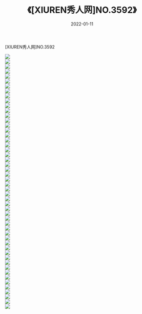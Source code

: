 ﻿---
layout: post
title:  《[XIUREN秀人网]NO.3592》
date:   2022-01-11
img: http://pic.660000.xyz/1:/秀人网/秀人网第04部分/[XIUREN秀人网]NO.3592/000.jpg
categories: [美女, 清纯, 唯美]
---

[XIUREN秀人网]NO.3592

 ![](http://pic.660000.xyz/1:/秀人网/秀人网第04部分/[XIUREN秀人网]NO.3592/001.jpg) <br>![](http://pic.660000.xyz/1:/秀人网/秀人网第04部分/[XIUREN秀人网]NO.3592/002.jpg) <br>![](http://pic.660000.xyz/1:/秀人网/秀人网第04部分/[XIUREN秀人网]NO.3592/003.jpg) <br>![](http://pic.660000.xyz/1:/秀人网/秀人网第04部分/[XIUREN秀人网]NO.3592/004.jpg) <br>![](http://pic.660000.xyz/1:/秀人网/秀人网第04部分/[XIUREN秀人网]NO.3592/005.jpg) <br>![](http://pic.660000.xyz/1:/秀人网/秀人网第04部分/[XIUREN秀人网]NO.3592/006.jpg) <br>![](http://pic.660000.xyz/1:/秀人网/秀人网第04部分/[XIUREN秀人网]NO.3592/007.jpg) <br>![](http://pic.660000.xyz/1:/秀人网/秀人网第04部分/[XIUREN秀人网]NO.3592/008.jpg) <br>![](http://pic.660000.xyz/1:/秀人网/秀人网第04部分/[XIUREN秀人网]NO.3592/009.jpg) <br>![](http://pic.660000.xyz/1:/秀人网/秀人网第04部分/[XIUREN秀人网]NO.3592/010.jpg) <br>![](http://pic.660000.xyz/1:/秀人网/秀人网第04部分/[XIUREN秀人网]NO.3592/011.jpg) <br>![](http://pic.660000.xyz/1:/秀人网/秀人网第04部分/[XIUREN秀人网]NO.3592/012.jpg) <br>![](http://pic.660000.xyz/1:/秀人网/秀人网第04部分/[XIUREN秀人网]NO.3592/013.jpg) <br>![](http://pic.660000.xyz/1:/秀人网/秀人网第04部分/[XIUREN秀人网]NO.3592/014.jpg) <br>![](http://pic.660000.xyz/1:/秀人网/秀人网第04部分/[XIUREN秀人网]NO.3592/015.jpg) <br>![](http://pic.660000.xyz/1:/秀人网/秀人网第04部分/[XIUREN秀人网]NO.3592/016.jpg) <br>![](http://pic.660000.xyz/1:/秀人网/秀人网第04部分/[XIUREN秀人网]NO.3592/017.jpg) <br>![](http://pic.660000.xyz/1:/秀人网/秀人网第04部分/[XIUREN秀人网]NO.3592/018.jpg) <br>![](http://pic.660000.xyz/1:/秀人网/秀人网第04部分/[XIUREN秀人网]NO.3592/019.jpg) <br>![](http://pic.660000.xyz/1:/秀人网/秀人网第04部分/[XIUREN秀人网]NO.3592/020.jpg) <br>![](http://pic.660000.xyz/1:/秀人网/秀人网第04部分/[XIUREN秀人网]NO.3592/021.jpg) <br>![](http://pic.660000.xyz/1:/秀人网/秀人网第04部分/[XIUREN秀人网]NO.3592/022.jpg) <br>![](http://pic.660000.xyz/1:/秀人网/秀人网第04部分/[XIUREN秀人网]NO.3592/023.jpg) <br>![](http://pic.660000.xyz/1:/秀人网/秀人网第04部分/[XIUREN秀人网]NO.3592/024.jpg) <br>![](http://pic.660000.xyz/1:/秀人网/秀人网第04部分/[XIUREN秀人网]NO.3592/025.jpg) <br>![](http://pic.660000.xyz/1:/秀人网/秀人网第04部分/[XIUREN秀人网]NO.3592/026.jpg) <br>![](http://pic.660000.xyz/1:/秀人网/秀人网第04部分/[XIUREN秀人网]NO.3592/027.jpg) <br>![](http://pic.660000.xyz/1:/秀人网/秀人网第04部分/[XIUREN秀人网]NO.3592/028.jpg) <br>![](http://pic.660000.xyz/1:/秀人网/秀人网第04部分/[XIUREN秀人网]NO.3592/029.jpg) <br>![](http://pic.660000.xyz/1:/秀人网/秀人网第04部分/[XIUREN秀人网]NO.3592/030.jpg) <br>![](http://pic.660000.xyz/1:/秀人网/秀人网第04部分/[XIUREN秀人网]NO.3592/031.jpg) <br>![](http://pic.660000.xyz/1:/秀人网/秀人网第04部分/[XIUREN秀人网]NO.3592/032.jpg) <br>![](http://pic.660000.xyz/1:/秀人网/秀人网第04部分/[XIUREN秀人网]NO.3592/033.jpg) <br>![](http://pic.660000.xyz/1:/秀人网/秀人网第04部分/[XIUREN秀人网]NO.3592/034.jpg) <br>![](http://pic.660000.xyz/1:/秀人网/秀人网第04部分/[XIUREN秀人网]NO.3592/035.jpg) <br>![](http://pic.660000.xyz/1:/秀人网/秀人网第04部分/[XIUREN秀人网]NO.3592/036.jpg) <br>![](http://pic.660000.xyz/1:/秀人网/秀人网第04部分/[XIUREN秀人网]NO.3592/037.jpg) <br>![](http://pic.660000.xyz/1:/秀人网/秀人网第04部分/[XIUREN秀人网]NO.3592/038.jpg) <br>![](http://pic.660000.xyz/1:/秀人网/秀人网第04部分/[XIUREN秀人网]NO.3592/039.jpg) <br>![](http://pic.660000.xyz/1:/秀人网/秀人网第04部分/[XIUREN秀人网]NO.3592/040.jpg) <br>![](http://pic.660000.xyz/1:/秀人网/秀人网第04部分/[XIUREN秀人网]NO.3592/041.jpg) <br>![](http://pic.660000.xyz/1:/秀人网/秀人网第04部分/[XIUREN秀人网]NO.3592/042.jpg) <br>![](http://pic.660000.xyz/1:/秀人网/秀人网第04部分/[XIUREN秀人网]NO.3592/043.jpg) <br>![](http://pic.660000.xyz/1:/秀人网/秀人网第04部分/[XIUREN秀人网]NO.3592/044.jpg) <br>![](http://pic.660000.xyz/1:/秀人网/秀人网第04部分/[XIUREN秀人网]NO.3592/045.jpg) <br>![](http://pic.660000.xyz/1:/秀人网/秀人网第04部分/[XIUREN秀人网]NO.3592/046.jpg) <br>![](http://pic.660000.xyz/1:/秀人网/秀人网第04部分/[XIUREN秀人网]NO.3592/047.jpg) <br>![](http://pic.660000.xyz/1:/秀人网/秀人网第04部分/[XIUREN秀人网]NO.3592/048.jpg) <br>![](http://pic.660000.xyz/1:/秀人网/秀人网第04部分/[XIUREN秀人网]NO.3592/049.jpg) <br>![](http://pic.660000.xyz/1:/秀人网/秀人网第04部分/[XIUREN秀人网]NO.3592/050.jpg) <br>![](http://pic.660000.xyz/1:/秀人网/秀人网第04部分/[XIUREN秀人网]NO.3592/051.jpg) <br>![](http://pic.660000.xyz/1:/秀人网/秀人网第04部分/[XIUREN秀人网]NO.3592/052.jpg) <br>
